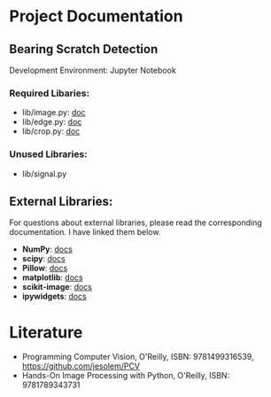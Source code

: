 # Project Documentation

## Bearing Scratch Detection

Development Environment: Jupyter Notebook

### Required Libaries:

* lib/image.py: [doc](../docs/image.md)
* lib/edge.py: [doc](../docs/edge.md)
* lib/crop.py: [doc](../docs/crop.md)

### Unused Libraries:

* lib/signal.py

## External Libraries:
For questions about external libraries, please read the corresponding documentation. I have linked them below.

* **NumPy**: [docs](https://numpy.org/doc/)
* **scipy**: [docs](https://docs.scipy.org/doc/scipy/reference/)
* **Pillow**: [docs](https://pillow.readthedocs.io/en/stable/)
* **matplotlib**: [docs](https://matplotlib.org/contents.html)
* **scikit-image**: [docs](https://scikit-image.org/docs/stable/)
* **ipywidgets**: [docs](https://ipywidgets.readthedocs.io/en/latest/)



# Literature
* Programming Computer Vision, O'Reilly, ISBN: 9781499316539, https://github.com/jesolem/PCV
* Hands-On Image Processing with Python, O'Reilly, ISBN: 9781789343731
